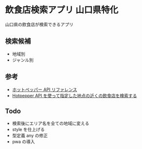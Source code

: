 # 飲食店検索アプリ 山口県特化

山口県の飲食店が検索できるアプリ

## 検索候補

- 地域別
- ジャンル別

## 参考

- [ホットペッパー API リファレンス](https://webservice.recruit.co.jp/doc/hotpepper/reference.html)
- [Hotpepper API を使って指定した地点の近くの飲食店を検索する](https://coffee-nominagara.com/hotpepper-api)

## Todo

- 検索後にエリア名を全ての地域に変える
- style を仕上げる
- 型定義 any の修正
- pwa の導入
